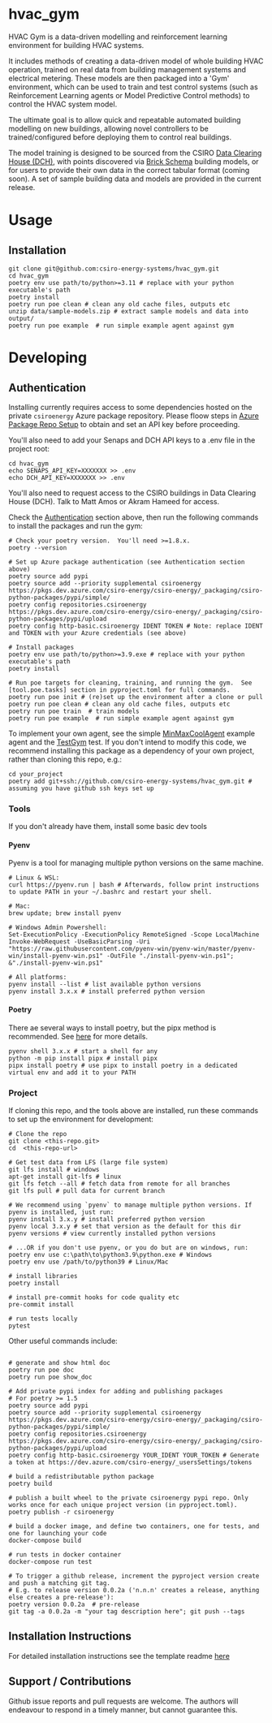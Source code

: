 # hvac_gym

HVAC Gym is a data-driven modelling and reinforcement learning environment for building HVAC systems.

It includes methods of creating a data-driven model of whole building HVAC operation, trained on real data from building
management systems and electrical metering. These models are then packaged into a 'Gym' environment, which can be used
to train and test control systems (such as Reinforcement Learning agents or Model Predictive Control methods) to control
the HVAC system model.

The ultimate goal is to allow quick and repeatable automated building modelling on new buildings, allowing novel
controllers to be trained/configured before deploying them to control real buildings.

The model training is designed to be sourced from the CSIRO [Data Clearing House (DCH)](http://dataclearinghouse.org),
with points discovered via [Brick Schema](https://brickschema.org) building models, or for users to provide their own
data in the correct tabular format (coming soon). A set of sample building data and models are provided in the current
release.

# Usage

## Installation

```shell
git clone git@github.com:csiro-energy-systems/hvac_gym.git
cd hvac_gym
poetry env use path/to/python>=3.11 # replace with your python executable's path
poetry install
poetry run poe clean # clean any old cache files, outputs etc
unzip data/sample-models.zip # extract sample models and data into output/
poetry run poe example  # run simple example agent against gym

```

# Developing

## Authentication

Installing currently requires access to some dependencies hosted on the
private `csiroenergy` Azure package repository.
Please floow steps
in [Azure Package Repo Setup](https://confluence.csiro.au/display/GEES/Poetry+Cheat+Sheet#PoetryCheatSheet-InstallFromandPublishtoourPrivatePyPiindex)
to obtain and set an API key before proceeding.

You'll also need to add your Senaps and DCH API keys to a .env file in the project root:

```shell
cd hvac_gym
echo SENAPS_API_KEY=XXXXXXX >> .env
echo DCH_API_KEY=XXXXXXX >> .env
```

You'll also need to request access to the CSIRO buildings in Data Clearing House (DCH). Talk to Matt Amos or Akram
Hameed for access.


Check the [Authentication](#Authentication) section above, then run the following
commands to install the packages and run the gym:

```shell
# Check your poetry version.  You'll need >=1.8.x.
poetry --version

# Set up Azure package authentication (see Authentication section above)
poetry source add pypi
poetry source add --priority supplemental csiroenergy https://pkgs.dev.azure.com/csiro-energy/csiro-energy/_packaging/csiro-python-packages/pypi/simple/
poetry config repositories.csiroenergy https://pkgs.dev.azure.com/csiro-energy/csiro-energy/_packaging/csiro-python-packages/pypi/upload
poetry config http-basic.csiroenergy IDENT TOKEN # Note: replace IDENT and TOKEN with your Azure credentials (see above)

# Install packages
poetry env use path/to/python>=3.9.exe # replace with your python executable's path
poetry install

# Run poe targets for cleaning, training, and running the gym.  See [tool.poe.tasks] section in pyproject.toml for full commands.
poetry run poe init # (re)set up the environment after a clone or pull
poetry run poe clean # clean any old cache files, outputs etc
poetry run poe train  # train models
poetry run poe example  # run simple example agent against gym
```

To implement your own agent, see the
simple [MinMaxCoolAgent](src/hvac_gym/gym/hvac_agents.py) example agent and
the [TestGym](src/tests/test_gym.py) test.
If you don't intend to modify this code, we recommend installing this package as a
dependency of your own project, rather than cloning this repo, e.g.:

```shell
cd your_project
poetry add git+ssh://github.com/csiro-energy-systems/hvac_gym.git # assuming you have github ssh keys set up
```

### Tools

If you don't already have them, install some basic dev tools

#### Pyenv

Pyenv is a tool for managing multiple python versions on the same machine.

```shell
# Linux & WSL:
curl https://pyenv.run | bash # Afterwards, follow print instructions to update PATH in your ~/.bashrc and restart your shell.

# Mac:
brew update; brew install pyenv

# Windows Admin Powershell:
Set-ExecutionPolicy -ExecutionPolicy RemoteSigned -Scope LocalMachine
Invoke-WebRequest -UseBasicParsing -Uri "https://raw.githubusercontent.com/pyenv-win/pyenv-win/master/pyenv-win/install-pyenv-win.ps1" -OutFile "./install-pyenv-win.ps1"; &"./install-pyenv-win.ps1"

# All platforms:
pyenv install --list # list available python versions
pyenv install 3.x.x # install preferred python version
```

#### Poetry

There ae several ways to install poetry, but the pipx method is recommended.
See [here](https://python-poetry.org/docs/#installation) for more details.

```shell
pyenv shell 3.x.x # start a shell for any
python -m pip install pipx # install pipx
pipx install poetry # use pipx to install poetry in a dedicated virtual env and add it to your PATH
```

### Project

If cloning this repo, and the tools above are installed, run these commands to set up
the environment for development:

```shell
# Clone the repo
git clone <this-repo.git>
cd  <this-repo-url>

# Get test data from LFS (large file system)
git lfs install # windows
apt-get install git-lfs # linux
git lfs fetch --all # fetch data from remote for all branches
git lfs pull # pull data for current branch

# We recommend using `pyenv` to manage multiple python versions. If pyenv is installed, just run:
pyenv install 3.x.y # install preferred python version
pyenv local 3.x.y # set that version as the default for this dir
pyenv versions # view currently installed python versions

# ...OR if you don't use pyenv, or you do but are on windows, run:
poetry env use c:\path\to\python3.9\python.exe # Windows
poetry env use /path/to/python39 # Linux/Mac

# install libraries
poetry install

# install pre-commit hooks for code quality etc
pre-commit install

# run tests locally
pytest

```

Other useful commands include:

```shell

# generate and show html doc
poetry run poe doc
poetry run poe show_doc

# Add private pypi index for adding and publishing packages
# For poetry >= 1.5
poetry source add pypi
poetry source add --priority supplemental csiroenergy https://pkgs.dev.azure.com/csiro-energy/csiro-energy/_packaging/csiro-python-packages/pypi/simple/
poetry config repositories.csiroenergy https://pkgs.dev.azure.com/csiro-energy/csiro-energy/_packaging/csiro-python-packages/pypi/upload
poetry config http-basic.csiroenergy YOUR_IDENT YOUR_TOKEN # Generate a token at https://dev.azure.com/csiro-energy/_usersSettings/tokens

# build a redistributable python package
poetry build

# publish a built wheel to the private csiroenergy pypi repo. Only works once for each unique project version (in pyproject.toml).
poetry publish -r csiroenergy

# build a docker image, and define two containers, one for tests, and one for launching your code
docker-compose build

# run tests in docker container
docker-compose run test

# To trigger a github release, increment the pyproject version create and push a matching git tag.
# E.g. to release version 0.0.2a ('n.n.n' creates a release, anything else creates a pre-release'):
poetry version 0.0.2a  # pre-release
git tag -a 0.0.2a -m "your tag description here"; git push --tags

```

## Installation Instructions

For detailed installation instructions see the template readme [here](docs/README.md)

## Support / Contributions

Github issue reports and pull requests are welcome. The authors will endeavour to respond in a timely manner, but cannot
guarantee this.
